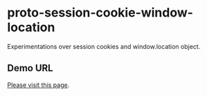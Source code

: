 # proto-session-cookie-window-location

Experimentations over session cookies and window.location object.

## Demo URL

[Please visit this page](https://kburakozdemir.github.io/proto-session-cookie-window-location/).
